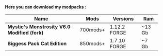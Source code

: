 **Here you can download my modpacks :**

| Name | Mods | Versions | Ram |
| ---- | ------------- | ---------- | ---------- |
|**Mystic's Monstrosity V6.0 Modified (fork)**[<img src=https://media.forgecdn.net/avatars/130/458/636460205549127215.png height=16>](https://www.curseforge.com/minecraft/modpacks/mystics-monstrosity-v6-0-modified-fork) | 700mods+ | 1.12.2 FORGE| ~13 Gb
|**Biggess Pack Cat Edition**[<img src=https://media.forgecdn.net/avatars/130/458/636460205549127215.png height=16>](https://www.curseforge.com/minecraft/modpacks/biggess-pack-cat-edition/files/4458946)| 850mods+ | 1.7.10 FORGE | ~7 Gb
